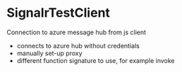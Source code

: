 # SignalrTestClient
Connection to azure message hub from js client

- connects to azure hub without credentials
- manually set-up proxy
- different function signature to use, for example invoke
